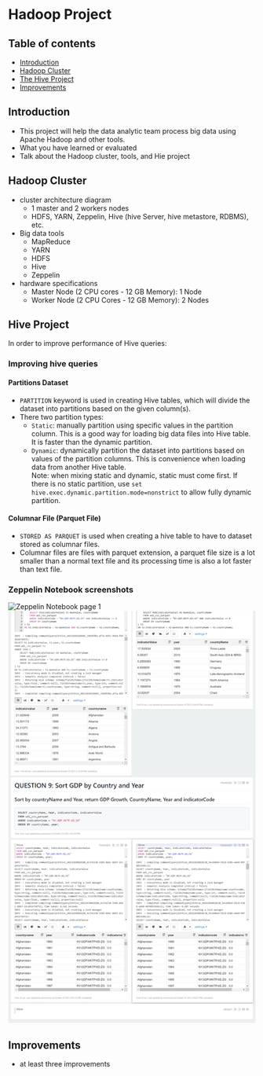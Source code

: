 # Hadoop Project

## Table of contents
* [Introduction](#Introduction)
* [Hadoop Cluster](#Hadoop-cluster)
* [The Hive Project](#Hive-project)
* [Improvements](#improvements)

## Introduction
- This project will help the data analytic team process big data using Apache Hadoop and other tools. 
- What you have learned or evaluated
- Talk about the Hadoop cluster, tools, and Hie project

## Hadoop Cluster
- cluster architecture diagram
    - 1 master and 2 workers nodes
    - HDFS, YARN, Zeppelin, Hive (hive Server, hive metastore, RDBMS), etc.
- Big data tools
  - MapReduce
  - YARN
  - HDFS
  - Hive
  - Zeppelin
- hardware specifications
  - Master Node (2 CPU cores - 12 GB Memory): 1 Node
  - Worker Node (2 CPU Cores - 12 GB Memory): 2 Nodes

## Hive Project
In order to improve performance of Hive queries:
### Improving hive queries
#### Partitions Dataset
- `PARTITION` keyword is used in creating Hive tables, which will divide the dataset into partitions based on the given column(s).
- There two partition types:
  - `Static`: manually partition using specific values in the partition column. This is a good way for loading big data files into Hive table. It is faster than the dynamic partition.
  - `Dynamic`: dynamically partition the dataset into partitions based on values of the partition columns. This is convenience when loading data from another Hive table.   
Note: when mixing static and dynamic, static must come first. 
If there is no static partition, use `set hive.exec.dynamic.partition.mode=nonstrict` to allow fully dynamic partition.

#### Columnar File (Parquet File)
- `STORED AS PARQUET` is used when creating a hive table to have to dataset stored as columnar files. 
- Columnar files are files with parquet extension, a parquet file size is a lot smaller than a normal text file and its processing time is also a lot faster than text file.

### Zeppelin Notebook screenshots
![Zeppelin Notebook page 1](./assets/zeppelin_notebook1.png)
![Zeppelin Notebook page 2](./assets/zeppelin_notebook2.png)

## Improvements
- at least three improvements